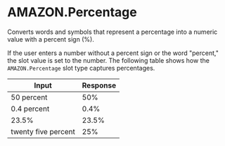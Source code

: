 # AMAZON\.Percentage<a name="built-in-slot-percent"></a>

Converts words and symbols that represent a percentage into a numeric value with a percent sign \(%\)\.

If the user enters a number without a percent sign or the word "percent," the slot value is set to the number\. The following table shows how the `AMAZON.Percentage` slot type captures percentages\.


| Input | Response | 
| --- | --- | 
| 50 percent | 50% | 
| 0\.4 percent | 0\.4% | 
| 23\.5% | 23\.5% | 
| twenty five percent | 25% | 